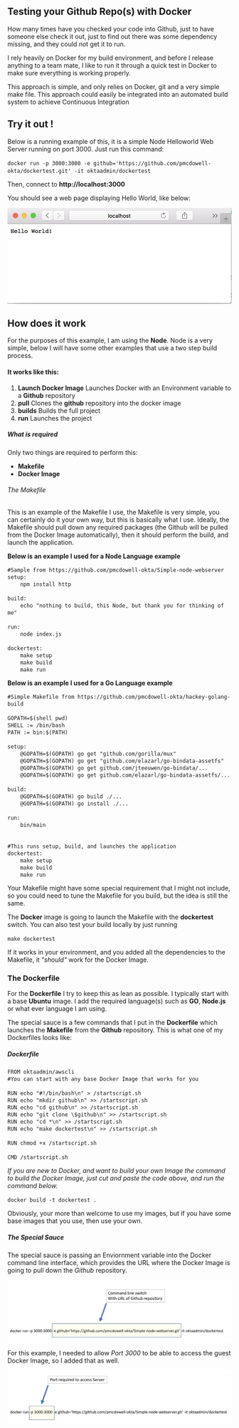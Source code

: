 ## Testing your Github Repo(s) with Docker

How many times have you checked your code into Github, just to have someone else check it out, just to find out there was some dependency missing, and they could not get it to run.

I rely heavily on Docker for my build environment, and before I release anything to a team mate, I like to run it through a quick test in Docker to make sure everything is working properly.

This approach is simple, and only relies on Docker, git and a very simple make file. This approach could easily be integrated into an automated build system to achieve Continuous Integration

## Try it out !

Below is a running example of this, it is a simple Node Helloworld Web Server running on port
3000. Just run this command:

`docker run -p 3000:3000 -e github='https://github.com/pmcdowell-okta/dockertest.git' -it oktaadmin/dockertest`

Then, connect to **http://localhost:3000**

You should see a web page displaying Hello World, like below:

![Hello World](images/helloworld.png)

## How does it work

For the purposes of this example, I am using the **Node**. Node is a very simple, below I will
have some other examples that use a two step build process.

#### It works like this:

1. **Launch Docker Image**   Launches Docker with an Environment variable to a **Github** repository
2. **pull**   Clones the **github** repository into the docker image
3. **builds**   Builds the full project
4. **run**    Launches the project   

##### What is required

Only two things are required to perform this:

* **Makefile**
* **Docker Image**

###### The Makefile

This is an example of the Makefile I use, the Makefile is very simple, you can certainly do
it your own way, but this is basically what I use. Ideally, the Makefile should pull down
any required packages (the Github will be pulled from the Docker Image automatically), then
it should perform the build, and launch the application. 

**Below is an example I used for a Node Language example**

``` 
#Sample from https://github.com/pmcdowell-okta/Simple-node-webserver
setup:
	npm install http

build:
	echo "nothing to build, this Node, but thank you for thinking of me"

run:
	node index.js

dockertest:
	make setup
	make build
	make run
```

**Below is an example I used for a Go Language example**

``` 
#Simple Makefile from https://github.com/pmcdowell-okta/hackey-golang-build

GOPATH=$(shell pwd)
SHELL := /bin/bash
PATH := bin:$(PATH)

setup:
	@GOPATH=$(GOPATH) go get "github.com/gorilla/mux"
	@GOPATH=$(GOPATH) go get "github.com/elazarl/go-bindata-assetfs"
	@GOPATH=$(GOPATH) go get github.com/jteeuwen/go-bindata/...
	@GOPATH=$(GOPATH) go get github.com/elazarl/go-bindata-assetfs/...
	
build: 
	@GOPATH=$(GOPATH) go build ./...
	@GOPATH=$(GOPATH) go install ./...

run: 
	bin/main


#This runs setup, build, and launches the application
dockertest:
    make setup
    make build
    make run

```

Your Makefile might have some special requirement that I might not include,
so you could need to tune the Makefile for you build, but the idea is still
the same.

The **Docker** image is going to launch the Makefile with the **dockertest**
switch. You can also test your build locally by just running

`make dockertest`

If it works in your environment, and you added all the dependencies to the
Makefile, it *"should"* work for the Docker Image.

### The Dockerfile

For the **Dockerfile** I try to keep this as lean as possible. I typically start with a base **Ubuntu** image. I add the required language(s) such as **GO**, **Node.js** or what ever language I am using.

The special sauce is a few commands that I put in the **Dockerfile** which launches the **Makefile**
from the **Github** repository. This is what one of my Dockerfiles looks like:

##### Dockerfile

```
FROM oktaadmin/awscli 
#You can start with any base Docker Image that works for you

RUN echo "#!/bin/bash\n" > /startscript.sh
RUN echo "mkdir github\n" >> /startscript.sh
RUN echo "cd github\n" >> /startscript.sh
RUN echo "git clone \$github\n" >> /startscript.sh
RUN echo "cd *\n" >> /startscript.sh
RUN echo "make dockertest\n" >> /startscript.sh

RUN chmod +x /startscript.sh

CMD /startscript.sh
```

*If you are new to Docker, and want to build your own Image the command to build the Docker 
Image, just cut and paste the code above, and run the command below.*

`docker build -t dockertest .`

Obviously, your more than welcome to use my images, but if you have some base
images that you use, then use your own.

##### The Special Sauce

The special sauce is passing an Enviornment variable into the Docker command line interface,
which provides the URL where the Docker Image is going to pull down the *Github* repository.

![Hello World](images/specialsauce.png)

For this example, I needed to allow *Port 3000* to be able to access the guest
Docker Image, so I added that as well.


![Hello World](images/port.png)


